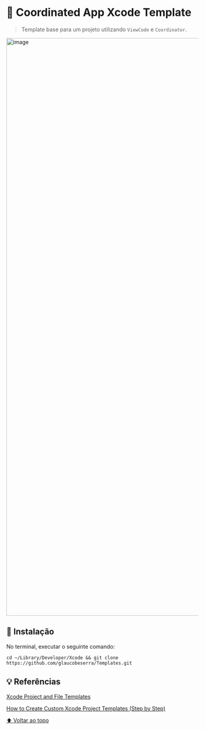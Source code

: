 # 📍 Coordinated App Xcode Template

> Template base para um projeto utilizando `ViewCode` e `Coordinator`.

<img width="1512" alt="image" src="https://user-images.githubusercontent.com/14273288/178614158-f2647136-9849-421d-b82a-4c6289caa825.png">

## 🚀 Instalação
No terminal, executar o seguinte comando:

```
cd ~/Library/Developer/Xcode && git clone https://github.com/glaucobeserra/Templates.git
```
## 💡 Referências
[Xcode Project and File Templates](https://www.raywenderlich.com/26582967-xcode-project-and-file-templates)

[How to Create Custom Xcode Project Templates (Step by Step)](https://www.youtube.com/watch?v=8IxC2CmECjQ)



[⬆ Voltar ao topo](#-coordinated-app-xcode-template)<br>
